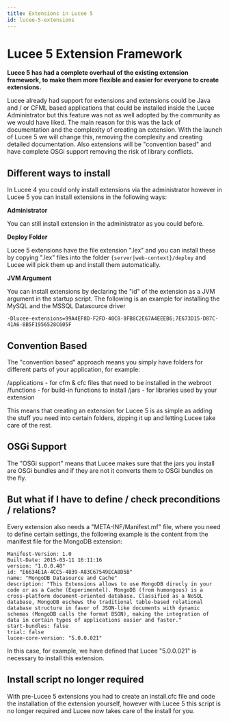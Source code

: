 ```yaml
---
title: Extensions in Lucee 5
id: lucee-5-extensions
---
```


# Lucee 5 Extension Framework #
**Lucee 5 has had a complete overhaul of the existing extension framework, to make them more flexible and easier for everyone to create extensions.**

Lucee already had support for extensions and extensions could be Java and / or CFML based applications that could be installed inside the Lucee Administrator but this feature was not as well adopted by the community as we would have liked. The main reason for this was the lack of documentation and the complexity of creating an extension. With the launch of Lucee 5 we will change this, removing the complexity and creating detailed documentation. Also extensions will be "convention based" and have complete OSGi support removing the risk of library conflicts.


## Different ways to install ##
In Lucee 4 you could only install extensions via the administrator however in Lucee 5 you can install extensions in the following ways:

**Administrator**

You can still install extension in the administrator as you could before.

**Deploy Folder**

Lucee 5 extensions have the file extension ".lex" and you can install these by copying ".lex" files into the folder `{server|web-context}/deploy` and Lucee will pick them up and install them automatically.

**JVM Argument**

You can install extensions by declaring the "id" of the extension as a JVM argument in the startup script. The following is an example for installing the MySQL and the MSSQL Datasource driver

	-Dlucee-extensions=99A4EF8D-F2FD-40C8-8FB8C2E67A4EEEB6;7E673D15-D87C-41A6-8B5F1956528C605F

## Convention Based ##
The "convention based" approach means you simply have folders for different parts of your application, for example:

/applications - for cfm & cfc files that need to be installed in the webroot
/functions - for build-in functions to install
/jars - for libraries used by your extension

This means that creating an extension for Lucee 5 is as simple as adding the stuff you need into certain folders, zipping it up and letting Lucee take care of the rest.

## OSGi Support ##
The "OSGi support" means that Lucee makes sure that the jars you install are OSGi bundles and if they are not it converts them to OSGi bundles on the fly.

## But what if I have to define / check preconditions / relations? ##
Every extension also needs a "META-INF/Manifest.mf" file, where you need to define certain settings, the following example is the content from the manifest file for the MongoDB extension:

	Manifest-Version: 1.0
	Built-Date: 2015-03-11 16:11:16
	version: "1.0.0.40"
	id: "E6634E1A-4CC5-4839-A83C67549ECA8D5B"
	name: "MongoDB Datasource and Cache"
	description: "This Extensions allows to use MongoDB direcly in your code or as a Cache (Experimentel). MongoDB (from humongous) is a cross-platform document-oriented database. Classified as a NoSQL database, MongoDB eschews the traditional table-based relational database structure in favor of JSON-like documents with dynamic schemas (MongoDB calls the format BSON), making the integration of data in certain types of applications easier and faster."
	start-bundles: false
	trial: false
	lucee-core-version: "5.0.0.021"

In this case, for example, we have defined that Lucee "5.0.0.021" is necessary to install this extension.

## Install script no longer required ##
With pre-Lucee 5 extensions you had to create an install.cfc file and code the installation of the extension yourself, however with Lucee 5 this script is no longer required and Lucee now takes care of the install for you.
